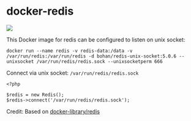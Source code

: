 # docker-redis

[![](https://images.microbadger.com/badges/image/bohan/redis-unix-socket:5.0.6.svg)](https://hub.docker.com/r/bohan/redis-unix-socket)

This Docker image for redis can be configured to listen on unix socket:

    docker run --name redis -v redis-data:/data -v /var/run/redis:/var/run/redis -d bohan/redis-unix-socket:5.0.6 --unixsocket /var/run/redis/redis.sock --unixsocketperm 666
    
Connect via unix socket: `/var/run/redis/redis.sock`

    <?php
    
    $redis = new Redis();
    $redis->connect('/var/run/redis/redis.sock');


Credit: Based on [docker-library/redis](https://hub.docker.com/_/redis)
